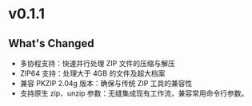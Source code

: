# v0.1.1
## What's Changed
- 多协程支持：快速并行处理 ZIP 文件的压缩与解压
- ZIP64 支持：处理大于 4GB 的文件及超大档案
- 兼容 PKZIP 2.04g 版本：确保与传统 ZIP 工具的兼容性
- 支持原生 zip、unzip 参数：无缝集成现有工作流，兼容常用命令行参数。


